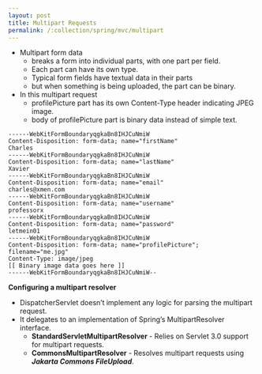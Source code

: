 ```yaml
---
layout: post
title: Multipart Requests
permalink: /:collection/spring/mvc/multipart
---
```


- Multipart form data
  - breaks a form into individual parts, with one part per field.
  - Each part can have its own type.
  - Typical form fields have textual data in their parts
  - but when something is being uploaded, the part can be binary.
- In this multipart request
  - profilePicture part has its own Content-Type header indicating JPEG image.
  - body of profilePicture part is binary data instead of simple text.

```
------WebKitFormBoundaryqgkaBn8IHJCuNmiW
Content-Disposition: form-data; name="firstName"
Charles
------WebKitFormBoundaryqgkaBn8IHJCuNmiW
Content-Disposition: form-data; name="lastName"
Xavier
------WebKitFormBoundaryqgkaBn8IHJCuNmiW
Content-Disposition: form-data; name="email"
charles@xmen.com
------WebKitFormBoundaryqgkaBn8IHJCuNmiW
Content-Disposition: form-data; name="username"
professorx
------WebKitFormBoundaryqgkaBn8IHJCuNmiW
Content-Disposition: form-data; name="password"
letmein01
------WebKitFormBoundaryqgkaBn8IHJCuNmiW
Content-Disposition: form-data; name="profilePicture"; filename="me.jpg"
Content-Type: image/jpeg
[[ Binary image data goes here ]]
------WebKitFormBoundaryqgkaBn8IHJCuNmiW--
```

**Configuring a multipart resolver**
- DispatcherServlet doesn’t implement any logic for parsing the multipart request.
- It delegates to an implementation of Spring’s MultipartResolver interface.
  -	**StandardServletMultipartResolver** - Relies on Servlet 3.0 support for multipart requests.
  -	**CommonsMultipartResolver** - Resolves multipart requests using ***Jakarta Commons FileUpload***.
